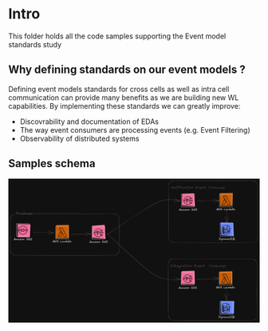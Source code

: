 # Intro

This folder holds all the code samples supporting the  Event model standards study

## Why defining standards on our event models ?

Defining event models standards for cross cells as well as intra cell communication can provide many benefits as we are building new WL capabilities. By implementing these standards we can greatly improve:

- Discovrability and documentation of EDAs
- The way event consumers are processing events (e.g. Event Filtering)
- Observability of distributed systems

## Samples schema 

![samples schema](./assets/event-std-schema01.png)